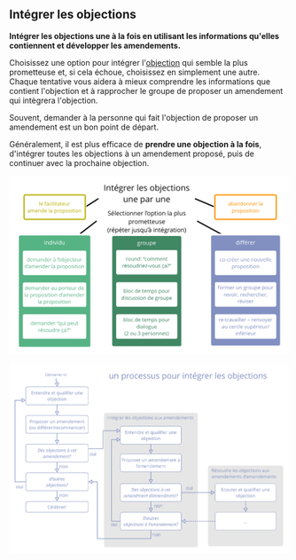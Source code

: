 ## Intégrer les objections

**Intégrer les objections une à la fois en utilisant les informations qu'elles contiennent et développer les amendements.**

Choisissez une option pour intégrer l'[objection](glossary:objection) qui semble la plus prometteuse et, si cela échoue, choisissez en simplement une autre. Chaque tentative vous aidera à mieux comprendre les informations que contient l'objection et à rapprocher le groupe de proposer un amendement qui intègrera l'objection.

Souvent, demander à la personne qui fait l'objection de proposer un amendement est un bon point de départ.

Généralement, il est plus efficace de **prendre une objection à la fois**, d'intégrer toutes les objections à un amendement proposé, puis de continuer avec la prochaine objection.

![Quelques façons d'intégrer les objections](img/agreements/resolve-objections.png)

![Un processus pour intégrer les objections](img/agreements/resolve-objections-process.png)